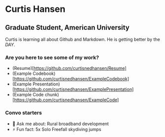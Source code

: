 # Curtis Hansen
## Graduate Student, American University
Curtis is learning all about Github and Markdown. He is getting better by the *DAY*.  

### Are you here to see some of my work?

- (Resume)[https://github.com/curtisnedhansen/Resume]
- (Example Codebook)[https://github.com/curtisnedhansen/ExampleCodebook]
- (Example Presentation)[https://github.com/curtisnedhansen/ExamplePresentation]
- (Example Code chunk)[https://github.com/curtisnedhansen/ExampleCode]


### Convo starters

- 💬 Ask me about: Rural broadband development
- ⚡ Fun fact: 5x Solo Freefall skydiving jumps
